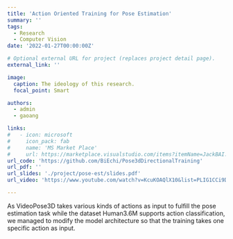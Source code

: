 ```yaml
---
title: 'Action Oriented Training for Pose Estimation'
summary: ''
tags:
  - Research
  - Computer Vision
date: '2022-01-27T00:00:00Z'

# Optional external URL for project (replaces project detail page).
external_link: ''

image:
  caption: The ideology of this research.
  focal_point: Smart

authors:
  - admin
  - gaoang

links:
#   - icon: microsoft
#     icon_pack: fab
#     name: 'MS Market Place'
#     url: https://marketplace.visualstudio.com/items?itemName=JackBAI.at-t-i386-ia32-uiuc-ece391-highlighting
url_code: 'https://github.com/BiEchi/Pose3dDirectionalTraining'
url_pdf: ''
url_slides: './project/pose-est/slides.pdf'
url_video: 'https://www.youtube.com/watch?v=KcuKOAQlX10&list=PLIG1CCi9Dz9JqqqHA3FsBplnMXjLNWNk7&index=6&t=257s'

---
```


As VideoPose3D takes various kinds of actions as input to fulfill the pose estimation task while the dataset Human3.6M supports action classification, we managed to modify the model architecture so that the training takes one specific action as input.
